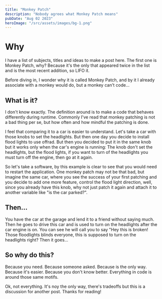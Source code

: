 ```yaml
---
title: "Monkey Patch"
description: "Nobody agrees what Monkey Patch means"
pubDate: "Aug 02 2023"
heroImage: "/src/assets/images/bg-1.png"
---
```


# Why

I have a list of subjects, titles and ideas to make a post here. The first one is Monkey Patch, why? Because it's the only that appeared twice in the list and is the most recent addition, so LIFO it.

Before diving in, I wonder why it is called Monkey Patch, and by it I already associate with a monkey would do, but a monkey can't code...

## What is it?

I don't know exactly. The definition around is to make a code that behaves differently during runtime. Commonly I've read that monkey patching is not a bad thing per se, but how often and how mindful the patching is done. 

I feel that comparing it to a car is easier to understand. Let's take a car with those knobs to set the headlights. But then one day you decide to install flood lights to use offrad. But then you decided to put it in the same knob but it works only when the car's engine is running: The knob don't set the headlights, but the flood lights, if you want to turn of the headlights you must turn off the engine, then go at it again.

So let's take a software, by this example is clear to see that you would need to restart the application. One monkey patch may not be that bad, but imagine the same car, where you see the success of your first patching and you decide to add one more feature, control the flood light direction, well, since you already have this knob, why not just patch it again and attach it to another variable like "is the car parked?".

## Then...

You have the car at the garage and lend it to a friend without saying much. Then he goes to drive this car and is used to turn on the headlights after the car engine is on. You can see he will call you to say "Hey this is broken! Those floodlights blinds everyone, this is supposed to turn on the headlights right? Then it goes...

## So why do this?

Because you need. Because someone asked. Because is the only way. Because it's easier. Because you don't know better. Everything in code is around those same motifs. 

Ok, not everything. It's noy the only way, there's tradeoffs but this is a discussion for another post. Thanks for reading!
